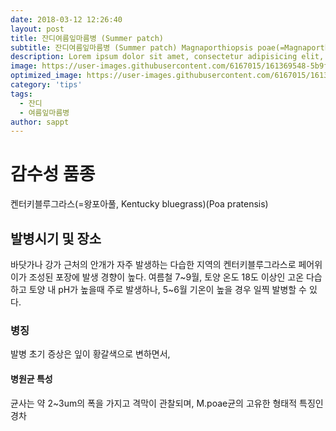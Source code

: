 ```yaml
---
date: 2018-03-12 12:26:40
layout: post
title: 잔디여름잎마름병 (Summer patch)
subtitle: 잔디여름잎마름병 (Summer patch) Magnaporthiopsis poae(=Magnaporthe poae)
description: Lorem ipsum dolor sit amet, consectetur adipisicing elit, sed do eiusmod tempor incididunt ut labore et dolore magna aliqua.
image: https://user-images.githubusercontent.com/6167015/161369548-5b9f79b3-4807-4fc5-91bb-820917015628.jpg
optimized_image: https://user-images.githubusercontent.com/6167015/161369548-5b9f79b3-4807-4fc5-91bb-820917015628.jpg
category: 'tips'
tags:
  - 잔디
  - 여름잎마름병
author: sappt
---
```

# 감수성 품종
켄터키블루그라스(=왕포아풀, Kentucky bluegrass)(Poa pratensis)

## 발병시기 및 장소
바닷가나 강가 근처의 안개가 자주 발생하는 다습한 지역의 켄터키블루그라스로 페어위이가 조성된 포장에 발생 경향이 높다. 여름철 7~9월, 토양 온도 18도 이상인 고온 다습하고 토양 내 pH가 높을때 주로 발생하나, 5~6월 기온이 높을 경우 일찍 발병할 수 있다.

### 병징
발병 초기 증상은 잎이 황갈색으로 변하면서, 

#### 병원균 특성
균사는 약 2~3um의 폭을 가지고 격막이 관찰되며, M.poae균의 고유한 형태적 특징인 경차

